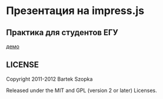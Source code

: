 Презентация на impress.js
============

Практика для студентов ЕГУ
---------------

[демо](http://vladimirandropov.github.io/start/#/overview)



LICENSE
---------

Copyright 2011-2012 Bartek Szopka

Released under the MIT and GPL (version 2 or later) Licenses.



